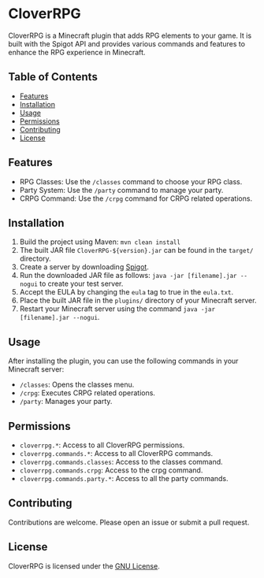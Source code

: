 # CloverRPG

CloverRPG is a Minecraft plugin that adds RPG elements to your game. It is built with the Spigot API and provides various commands and features to enhance the RPG experience in Minecraft.

## Table of Contents

- [Features](#features)
- [Installation](#installation)
- [Usage](#usage)
- [Permissions](#permissions)
- [Contributing](#contributing)
- [License](#license)

## Features

- RPG Classes: Use the `/classes` command to choose your RPG class.
- Party System: Use the `/party` command to manage your party.
- CRPG Command: Use the `/crpg` command for CRPG related operations.

## Installation

1. Build the project using Maven: `mvn clean install`
2. The built JAR file `CloverRPG-${version}.jar` can be found in the `target/` directory.
3. Create a server by downloading [Spigot](https://getbukkit.org/download/spigot).
4. Run the downloaded JAR file as follows: `java -jar [filename].jar --nogui` to create your test server.
5. Accept the EULA by changing the `eula` tag to true in the `eula.txt`.
6. Place the built JAR file in the `plugins/` directory of your Minecraft server.
7. Restart your Minecraft server using the command `java -jar [filename].jar --nogui`.

## Usage

After installing the plugin, you can use the following commands in your Minecraft server:

- `/classes`: Opens the classes menu.
- `/crpg`: Executes CRPG related operations.
- `/party`: Manages your party.

## Permissions

- `cloverrpg.*`: Access to all CloverRPG permissions.
- `cloverrpg.commands.*`: Access to all CloverRPG commands.
- `cloverrpg.commands.classes`: Access to the classes command.
- `cloverrpg.commands.crpg`: Access to the crpg command.
- `cloverrpg.commands.party.*`: Access to all the party commands.

## Contributing

Contributions are welcome. Please open an issue or submit a pull request.

## License

CloverRPG is licensed under the [GNU License](LICENSE).